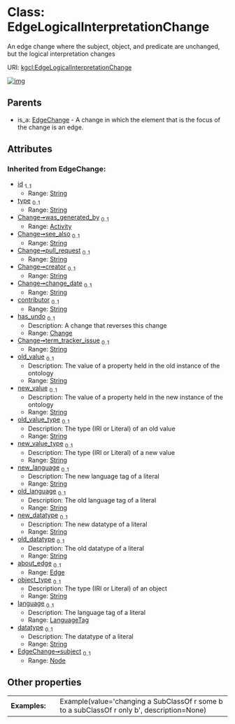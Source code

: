
# Class: EdgeLogicalInterpretationChange


An edge change where the subject, object, and predicate are unchanged, but the logical interpretation changes

URI: [kgcl:EdgeLogicalInterpretationChange](http://w3id.org/kgcl/EdgeLogicalInterpretationChange)


[![img](https://yuml.me/diagram/nofunky;dir:TB/class/[Node],[EdgeChange]^-[EdgeLogicalInterpretationChange&#124;object_type(i):string%20%3F;language(i):LanguageTag%20%3F;datatype(i):string%20%3F;old_value(i):string%20%3F;new_value(i):string%20%3F;old_value_type(i):string%20%3F;new_value_type(i):string%20%3F;new_language(i):string%20%3F;old_language(i):string%20%3F;new_datatype(i):string%20%3F;old_datatype(i):string%20%3F;id(i):string;type(i):string%20%3F;see_also(i):string%20%3F;pull_request(i):string%20%3F;creator(i):string%20%3F;change_date(i):string%20%3F;contributor(i):string%20%3F;term_tracker_issue(i):string%20%3F],[EdgeChange],[Edge],[Change],[Activity])](https://yuml.me/diagram/nofunky;dir:TB/class/[Node],[EdgeChange]^-[EdgeLogicalInterpretationChange&#124;object_type(i):string%20%3F;language(i):LanguageTag%20%3F;datatype(i):string%20%3F;old_value(i):string%20%3F;new_value(i):string%20%3F;old_value_type(i):string%20%3F;new_value_type(i):string%20%3F;new_language(i):string%20%3F;old_language(i):string%20%3F;new_datatype(i):string%20%3F;old_datatype(i):string%20%3F;id(i):string;type(i):string%20%3F;see_also(i):string%20%3F;pull_request(i):string%20%3F;creator(i):string%20%3F;change_date(i):string%20%3F;contributor(i):string%20%3F;term_tracker_issue(i):string%20%3F],[EdgeChange],[Edge],[Change],[Activity])

## Parents

 *  is_a: [EdgeChange](EdgeChange.md) - A change in which the element that is the focus of the change is an edge.

## Attributes


### Inherited from EdgeChange:

 * [id](id.md)  <sub>1..1</sub>
     * Range: [String](types/String.md)
 * [type](type.md)  <sub>0..1</sub>
     * Range: [String](types/String.md)
 * [Change➞was_generated_by](Change_was_generated_by.md)  <sub>0..1</sub>
     * Range: [Activity](Activity.md)
 * [Change➞see_also](Change_see_also.md)  <sub>0..1</sub>
     * Range: [String](types/String.md)
 * [Change➞pull_request](Change_pull_request.md)  <sub>0..1</sub>
     * Range: [String](types/String.md)
 * [Change➞creator](Change_creator.md)  <sub>0..1</sub>
     * Range: [String](types/String.md)
 * [Change➞change_date](Change_change_date.md)  <sub>0..1</sub>
     * Range: [String](types/String.md)
 * [contributor](contributor.md)  <sub>0..1</sub>
     * Range: [String](types/String.md)
 * [has_undo](has_undo.md)  <sub>0..1</sub>
     * Description: A change that reverses this change
     * Range: [Change](Change.md)
 * [Change➞term_tracker_issue](Change_term_tracker_issue.md)  <sub>0..1</sub>
     * Range: [String](types/String.md)
 * [old_value](old_value.md)  <sub>0..1</sub>
     * Description: The value of a property held in the old instance of the ontology
     * Range: [String](types/String.md)
 * [new_value](new_value.md)  <sub>0..1</sub>
     * Description: The value of a property held in the new instance of the ontology
     * Range: [String](types/String.md)
 * [old_value_type](old_value_type.md)  <sub>0..1</sub>
     * Description: The type (IRI or Literal) of an old value
     * Range: [String](types/String.md)
 * [new_value_type](new_value_type.md)  <sub>0..1</sub>
     * Description: The type (IRI or Literal) of a new value
     * Range: [String](types/String.md)
 * [new_language](new_language.md)  <sub>0..1</sub>
     * Description: The new language tag of a literal
     * Range: [String](types/String.md)
 * [old_language](old_language.md)  <sub>0..1</sub>
     * Description: The old language tag of a literal
     * Range: [String](types/String.md)
 * [new_datatype](new_datatype.md)  <sub>0..1</sub>
     * Description: The new datatype of a literal
     * Range: [String](types/String.md)
 * [old_datatype](old_datatype.md)  <sub>0..1</sub>
     * Description: The old datatype of a literal
     * Range: [String](types/String.md)
 * [about_edge](about_edge.md)  <sub>0..1</sub>
     * Range: [Edge](Edge.md)
 * [object_type](object_type.md)  <sub>0..1</sub>
     * Description: The type (IRI or Literal) of an object
     * Range: [String](types/String.md)
 * [language](language.md)  <sub>0..1</sub>
     * Description: The language tag of a literal
     * Range: [LanguageTag](types/LanguageTag.md)
 * [datatype](datatype.md)  <sub>0..1</sub>
     * Description: The datatype of a literal
     * Range: [String](types/String.md)
 * [EdgeChange➞subject](EdgeChange_subject.md)  <sub>0..1</sub>
     * Range: [Node](Node.md)

## Other properties

|  |  |  |
| --- | --- | --- |
| **Examples:** | | Example(value='changing a SubClassOf r some b to a subClassOf r only b', description=None) |

